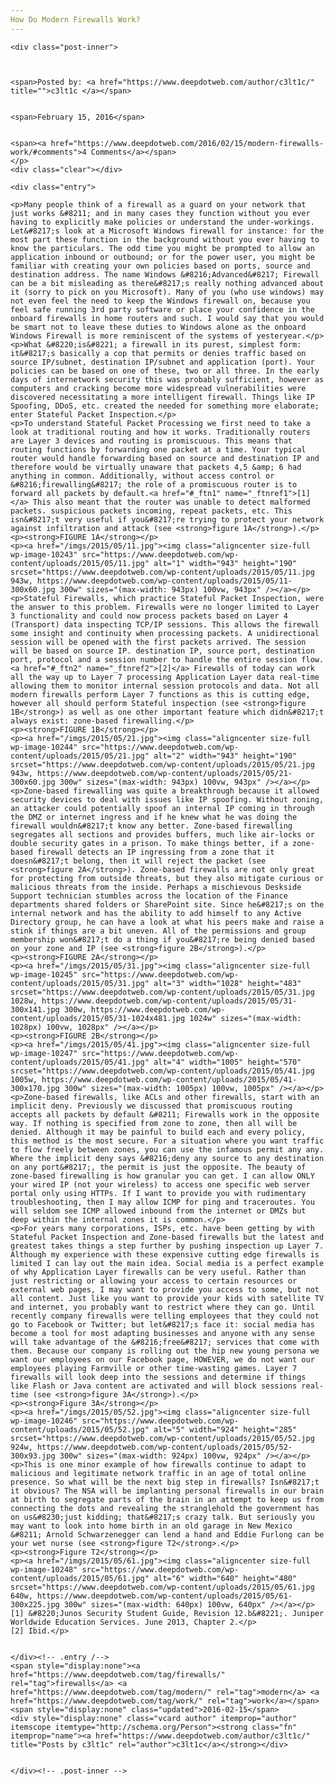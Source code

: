 ```yaml
---
How Do Modern Firewalls Work?
---
```

<article class="post-listing post-10242 post type-post status-publish format-standard has-post-thumbnail hentry category-deepdot-news tag-firewalls tag-modern tag-work">
    
    <div class="post-inner">
    
    
        
    <span>Posted by: <a href="https://www.deepdotweb.com/author/c3lt1c/" title="">c3lt1c </a></span>
    
    
    <span>February 15, 2016</span>
    
    
    <span><a href="https://www.deepdotweb.com/2016/02/15/modern-firewalls-work/#comments">4 Comments</a></span>
    </p>
    <div class="clear"></div>
    
    <div class="entry">
    
    <p>Many people think of a firewall as a guard on your network that just works &#8211; and in many cases they function without you ever having to explicitly make policies or understand the under-workings. Let&#8217;s look at a Microsoft Windows firewall for instance: for the most part these function in the background without you ever having to know the particulars. The odd time you might be prompted to allow an application inbound or outbound; or for the power user, you might be familiar with creating your own policies based on ports, source and destination address. The name Windows &#8216;Advanced&#8217; Firewall can be a bit misleading as there&#8217;s really nothing advanced about it (sorry to pick on you Microsoft). Many of you (who use windows) may not even feel the need to keep the Windows firewall on, because you feel safe running 3rd party software or place your confidence in the onboard firewalls in home routers and such. I would say that you would be smart not to leave these duties to Windows alone as the onboard Windows Firewall is more reminiscent of the systems of yesteryear.</p>
    <p>What &#8220;is&#8221; a firewall in its purest, simplest form: it&#8217;s basically a cop that permits or denies traffic based on source IP/subnet, destination IP/subnet and application (port). Your policies can be based on one of these, two or all three. In the early days of internetwork security this was probably sufficient, however as computers and cracking become more widespread vulnerabilities were discovered necessitating a more intelligent firewall. Things like IP Spoofing, DDoS, etc. created the needed for something more elaborate; enter Stateful Packet Inspection.</p>
    <p>To understand Stateful Packet Processing we first need to take a look at traditional routing and how it works. Traditionally routers are Layer 3 devices and routing is promiscuous. This means that routing functions by forwarding one packet at a time. Your typical router would handle forwarding based on source and destination IP and therefore would be virtually unaware that packets 4,5 &amp; 6 had anything in common. Additionally, without access control or &#8216;firewalling&#8217; the role of a promiscuous router is to forward all packets by default.<a href="#_ftn1" name="_ftnref1">[1]</a> This also meant that the router was unable to detect malformed packets. suspicious packets incoming, repeat packets, etc. This isn&#8217;t very useful if you&#8217;re trying to protect your network against infiltration and attack (see <strong>figure 1A</strong>).</p>
    <p><strong>FIGURE 1A</strong></p>
    <p><a href="/imgs/2015/05/11.jpg"><img class="aligncenter size-full wp-image-10243" src="https://www.deepdotweb.com/wp-content/uploads/2015/05/11.jpg" alt="1" width="943" height="190" srcset="https://www.deepdotweb.com/wp-content/uploads/2015/05/11.jpg 943w, https://www.deepdotweb.com/wp-content/uploads/2015/05/11-300x60.jpg 300w" sizes="(max-width: 943px) 100vw, 943px" /></a></p>
    <p>Stateful Firewalls, which practice Stateful Packet Inspection, were the answer to this problem. Firewalls were no longer limited to Layer 3 functionality and could now process packets based on Layer 4 (Transport) data inspecting TCP/IP sessions. This allows the firewall some insight and continuity when processing packets. A unidirectional session will be opened with the first packets arrived. The session will be based on source IP. destination IP, source port, destination port, protocol and a session number to handle the entire session flow.<a href="#_ftn2" name="_ftnref2">[2]</a> Firewalls of today can work all the way up to Layer 7 processing Application Layer data real-time allowing them to monitor internal session protocols and data. Not all modern firewalls perform Layer 7 functions as this is cutting edge, however all should perform Stateful inspection (see <strong>figure 1B</strong>) as well as one other important feature which didn&#8217;t always exist: zone-based firewalling.</p>
    <p><strong>FIGURE 1B</strong></p>
    <p><a href="/imgs/2015/05/21.jpg"><img class="aligncenter size-full wp-image-10244" src="https://www.deepdotweb.com/wp-content/uploads/2015/05/21.jpg" alt="2" width="943" height="190" srcset="https://www.deepdotweb.com/wp-content/uploads/2015/05/21.jpg 943w, https://www.deepdotweb.com/wp-content/uploads/2015/05/21-300x60.jpg 300w" sizes="(max-width: 943px) 100vw, 943px" /></a></p>
    <p>Zone-based firewalling was quite a breakthrough because it allowed security devices to deal with issues like IP spoofing. Without zoning, an attacker could potentially spoof an internal IP coming in through the DMZ or internet ingress and if he knew what he was doing the firewall wouldn&#8217;t know any better. Zone-based firewalling segregates all sections and provides buffers, much like air-locks or double security gates in a prison. To make things better, if a zone-based firewall detects an IP ingressing from a zone that it doesn&#8217;t belong, then it will reject the packet (see <strong>figure 2A</strong>). Zone-based firewalls are not only great for protecting from outside threats, but they also mitigate curious or malicious threats from the inside. Perhaps a mischievous Deskside Support technician stumbles across the location of the Finance departments shared folders or SharePoint site. Since he&#8217;s on the internal network and has the ability to add himself to any Active Directory group, he can have a look at what his peers make and raise a stink if things are a bit uneven. All of the permissions and group membership won&#8217;t do a thing if you&#8217;re being denied based on your zone and IP (see <strong>figure 2B</strong>).</p>
    <p><strong>FIGURE 2A</strong></p>
    <p><a href="/imgs/2015/05/31.jpg"><img class="aligncenter size-full wp-image-10245" src="https://www.deepdotweb.com/wp-content/uploads/2015/05/31.jpg" alt="3" width="1028" height="483" srcset="https://www.deepdotweb.com/wp-content/uploads/2015/05/31.jpg 1028w, https://www.deepdotweb.com/wp-content/uploads/2015/05/31-300x141.jpg 300w, https://www.deepdotweb.com/wp-content/uploads/2015/05/31-1024x481.jpg 1024w" sizes="(max-width: 1028px) 100vw, 1028px" /></a></p>
    <p><strong>FIGURE 2B</strong></p>
    <p><a href="/imgs/2015/05/41.jpg"><img class="aligncenter size-full wp-image-10247" src="https://www.deepdotweb.com/wp-content/uploads/2015/05/41.jpg" alt="4" width="1005" height="570" srcset="https://www.deepdotweb.com/wp-content/uploads/2015/05/41.jpg 1005w, https://www.deepdotweb.com/wp-content/uploads/2015/05/41-300x170.jpg 300w" sizes="(max-width: 1005px) 100vw, 1005px" /></a></p>
    <p>Zone-based firewalls, like ACLs and other firewalls, start with an implicit deny. Previously we discussed that promiscuous routing accepts all packets by default &#8211; Firewalls work in the opposite way. If nothing is specified from zone to zone, then all will be denied. Although it may be painful to build each and every policy, this method is the most secure. For a situation where you want traffic to flow freely between zones, you can use the infamous permit any any. Where the implicit deny says &#8216;deny any source to any destination on any port&#8217;, the permit is just the opposite. The beauty of zone-based firewalling is how granular you can get. I can allow ONLY your wired IP (not your wireless) to access one specific web server portal only using HTTPs. If I want to provide you with rudimentary troubleshooting, then I may allow ICMP for ping and traceroutes. You will seldom see ICMP allowed inbound from the internet or DMZs but deep within the internal zones it is common.</p>
    <p>For years many corporations, ISPs, etc. have been getting by with Stateful Packet Inspection and Zone-based firewalls but the latest and greatest takes things a step further by pushing inspection up Layer 7. Although my experience with these expensive cutting edge firewalls is limited I can lay out the main idea. Social media is a perfect example of why Application Layer firewalls can be very useful. Rather than just restricting or allowing your access to certain resources or external web pages, I may want to provide you access to some, but not all content. Just like you want to provide your kids with satellite TV and internet, you probably want to restrict where they can go. Until recently company firewalls were telling employees that they could not go to Facebook or Twitter; but let&#8217;s face it: social media has become a tool for most adapting businesses and anyone with any sense will take advantage of the &#8216;free&#8217; services that come with them. Because our company is rolling out the hip new young persona we want our employees on our Facebook page, HOWEVER, we do not want our employees playing Farmville or other time-wasting games. Layer 7 firewalls will look deep into the sessions and determine if things like Flash or Java content are activated and will block sessions real-time (see <strong>figure 3A</strong>).</p>
    <p><strong>Figure 3A</strong></p>
    <p><a href="/imgs/2015/05/52.jpg"><img class="aligncenter size-full wp-image-10246" src="https://www.deepdotweb.com/wp-content/uploads/2015/05/52.jpg" alt="5" width="924" height="285" srcset="https://www.deepdotweb.com/wp-content/uploads/2015/05/52.jpg 924w, https://www.deepdotweb.com/wp-content/uploads/2015/05/52-300x93.jpg 300w" sizes="(max-width: 924px) 100vw, 924px" /></a></p>
    <p>This is one minor example of how firewalls continue to adapt to malicious and legitimate network traffic in an age of total online presence. So what will be the next big step in firewalls? Isn&#8217;t it obvious? The NSA will be implanting personal firewalls in our brain at birth to segregate parts of the brain in an attempt to keep us from connecting the dots and revealing the stranglehold the government has on us&#8230;just kidding; that&#8217;s crazy talk. But seriously you may want to look into home birth in an old garage in New Mexico &#8211; Arnold Schwarzenegger can lend a hand and Eddie Furlong can be your wet nurse (see <strong>figure T2</strong>.</p>
    <p><strong>Figure T2</strong></p>
    <p><a href="/imgs/2015/05/61.jpg"><img class="aligncenter size-full wp-image-10248" src="https://www.deepdotweb.com/wp-content/uploads/2015/05/61.jpg" alt="6" width="640" height="480" srcset="https://www.deepdotweb.com/wp-content/uploads/2015/05/61.jpg 640w, https://www.deepdotweb.com/wp-content/uploads/2015/05/61-300x225.jpg 300w" sizes="(max-width: 640px) 100vw, 640px" /></a></p>
    [1] &#8220;Junos Security Student Guide, Revision 12.b&#8221;. Juniper Worldwide Education Services. June 2013, Chapter 2.</p>
    [2] Ibid.</p>
    
    
    </div><!-- .entry /-->
    <span style="display:none"><a href="https://www.deepdotweb.com/tag/firewalls/" rel="tag">firewalls</a> <a href="https://www.deepdotweb.com/tag/modern/" rel="tag">modern</a> <a href="https://www.deepdotweb.com/tag/work/" rel="tag">work</a></span>				<span style="display:none" class="updated">2016-02-15</span>
    <div style="display:none" class="vcard author" itemprop="author" itemscope itemtype="http://schema.org/Person"><strong class="fn" itemprop="name"><a href="https://www.deepdotweb.com/author/c3lt1c/" title="Posts by c3lt1c" rel="author">c3lt1c</a></strong></div>
    
    
    </div><!-- .post-inner -->
</article><!-- .post-listing -->

